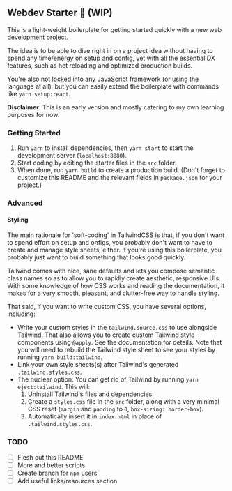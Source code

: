 ## Webdev Starter 🚀 (WIP)

This is a light-weight boilerplate for getting started quickly with a new web development project.

The idea is to be able to dive right in on a project idea without having to spend any time/energy on setup and config, yet with all the essential
DX features, such as hot reloading and optimized production builds.

You're also not locked into any JavaScript framework (or using the language at all), but you can easily extend the boilerplate with commands like `yarn setup:react`.

**Disclaimer**: This is an early version and mostly catering to my own learning purposes for now.

### Getting Started

1. Run `yarn` to install dependencies, then `yarn start` to start the development server (`localhost:8080`).
2. Start coding by editing the starter files in the `src` folder.
3. When done, run `yarn build` to create a production build. (Don't forget to customize this README and the relevant fields in `package.json` for your project.)

### Advanced

#### Styling

The main rationale for 'soft-coding' in TailwindCSS is that, if you don't want to spend effort on setup and onfigs, you probably don't want to have to create and manage style sheets, either. If you're using this boilerplate, you probably just want to build something that looks good quickly.

Tailwind comes with nice, sane defaults and lets you compose semantic class names so as to allow you to rapidly create aesthetic, responsive UIs. With some knowledge of how CSS works and reading the documentation, it makes for a very smooth, pleasant, and clutter-free way to handle styling.

That said, if you want to write custom CSS, you have several options, including:

* Write your custom styles in the `tailwind.source.css` to use alongside Tailwind. That also allows you to create custom Tailwind style components using `@apply`. See the documentation for details. Note that you will need to rebuild the Tailwind style sheet to see your styles by running `yarn build:tailwind`.
* Link your own style sheets(s) after Tailwind's generated `.tailwind.styles.css`.
* The nuclear option: You can get rid of Tailwind by running `yarn eject:tailwind`. This will:
   1. Uninstall Tailwind's files and dependencies.
   2. Create a `styles.css` file in the `src` folder, along with a very minimal CSS reset (`margin` and `padding` to `0`, `box-sizing: border-box`).
   3. Automatically insert it in `index.html` in place of `.tailwind.styles.css`.

### TODO

- [ ] Flesh out this README
- [ ] More and better scripts
- [ ] Create branch for `npm` users
- [ ] Add useful links/resources section
